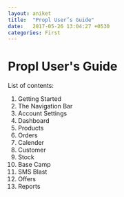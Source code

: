 ```yaml
---
layout: aniket
title:  "Propl User’s Guide"
date:   2017-05-26 13:04:27 +0530
categories: First
---
```


# Propl User's Guide

List of contents:

1.	Getting Started
2.	The Navigation Bar
3.	Account Settings
4.	Dashboard
5.	Products
6.	Orders
7.	Calender
8.	Customer
9.	Stock
10.	Base Camp
11.	SMS Blast
12.	Offers
13.	Reports
